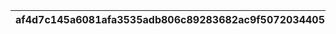 |af4d7c145a6081afa3535adb806c89283682ac9f5072034405391c0e2d83283d|4e138db206e4c9c7445c81f4894ee529a80e5d24bc26cf3343bc1b9f625db180|8571339df6ba5d5269fbea9bbf5db468835b18145a90d23904c470cbef88dca2|ecca6591401e121be608a1346e01f8b86a8d9cfd946e170f26a7aac1ddb010f2|c9162ffb7e41edd9be42f3871bf0cc27235b45801aa8d7b8549ac5c45f477c25|e2721c457ebc09f90f320d80acc0e7198e2fd2ed9443abd616584029e5dfba8d|
| --- | --- | --- | --- | --- | --- |